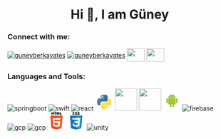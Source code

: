 
<h1 align="center">Hi 👋, I am Güney </h1>

<h3 align="left">Connect with me:</h3>
<p align="left">
<a href="https://twitter.com/guneyberkayates" target="blank"><img align="center" src="https://raw.githubusercontent.com/rahuldkjain/github-profile-readme-generator/master/src/images/icons/Social/twitter.svg" alt="guneyberkayates" height="30" width="40" /></a>
<a href="https://linkedin.com/in/guneyberkayates" target="blank"><img align="center" src="https://raw.githubusercontent.com/rahuldkjain/github-profile-readme-generator/master/src/images/icons/Social/linked-in-alt.svg" alt="guneyberkayates" height="30" width="40" /></a>
<a href="https://www.hackerrank.com/profile/guneyberkayates1" target="blank"><img align="center" src="https://raw.githubusercontent.com/rahuldkjain/github-profile-readme-generator/master/src/images/icons/Social/hackerrank.svg" height="30" width="40" /></a>
<a href="mailto:your.email@example.com" target="_blank">
  <img align="center" src="https://raw.githubusercontent.com/rahuldkjain/github-profile-readme-generator/master/src/images/icons/Social/hackerrank.svg" height="30" width="40" />
</a>

</p>

<h3 align="left">Languages and Tools:</h3>
<p align="left">
<img src="https://www.vectorlogo.zone/logos/springio/springio-ar21.svg" alt="springboot" width="60" height="60"/> 
 <img src="https://www.vectorlogo.zone/logos/swift/swift-official.svg" alt="swift" width="60" height="60"/> 
 <img src="https://raw.githubusercontent.com/rahuldkjain/github-profile-readme-generator/master/src/images/icons/MobileAppDevelopment/reactnative.svg" alt="react" width="40" height="40"/> 
 <img src="https://raw.githubusercontent.com/devicons/devicon/master/icons/python/python-original.svg" alt="python" width="40" height="40"/> 
  <img src="https://www.vectorlogo.zone/logos/mongodb/mongodb-ar21.svg" width="50" height="50" /> 
   <img src="https://www.vectorlogo.zone/logos/mysql/mysql-ar21.svg" width="50" height="50" /> 
<img src="https://raw.githubusercontent.com/devicons/devicon/master/icons/android/android-original-wordmark.svg" alt="android" width="40" height="40" /> 
<img src="https://www.vectorlogo.zone/logos/firebase/firebase-icon.svg" alt="firebase" width="40" height="40" /> 
    <img src="https://www.vectorlogo.zone/logos/amazon_aws/amazon_aws-ar21.svg" alt="gcp" width="50" height="50"/>     
    <img src="https://www.vectorlogo.zone/logos/php/php-ar21.svg" alt="gcp" width="50" height="50"/>     
    <img src="https://raw.githubusercontent.com/devicons/devicon/master/icons/html5/html5-original-wordmark.svg" alt="html5" width="40" height="40"/> 
  <img src="https://raw.githubusercontent.com/devicons/devicon/master/icons/css3/css3-original-wordmark.svg" alt="css3" width="40" height="40"/> 
  <img src="https://www.vectorlogo.zone/logos/unity3d/unity3d-icon.svg" alt="unity" width="40" height="40"/> 
   

</p>




